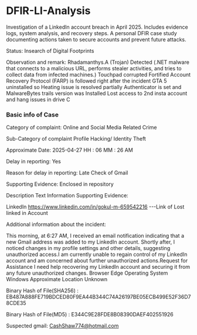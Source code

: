 # DFIR-LI-Analysis
Investigation of a LinkedIn account breach in April 2025. Includes evidence logs, system analysis, and recovery steps. A personal DFIR case study documenting actions taken to secure accounts and prevent future attacks.


Status: Insearch of Digital Footprints

Observation and remark:
Rhadamanthys.A  (Trojan) Detected  (.NET malware that connects to a malicious URL, performs stealer activities, and tries to collect data from infected machines.)
Touchpad corrupted 
Fortified Account Recovery Protocol (FARP) is followed right after the incident 
GTA 5 uninstalled so Heating issue is resolved partially
Authenticator is set and MalwareBytes trails version was Installed
Lost access to 2nd insta account and hang issues in drive C 
### Basic info of Case

Category of complaint:  Online and Social Media Related Crime

Sub-Category of complaint Profile Hacking/ Identity Theft

Approximate Date: 2025-04-27 HH : 06 MM : 26 AM

Delay in reporting: Yes

Reason for delay in reporting: Late Check of Gmail

Supporting Evidence: Enclosed in repository

Description Text Information Supporting Evidence:

LinkedIn https://www.linkedin.com/in/gokul-m-659542216     ---Link of Lost linked in Account


Additional information about the incident:

This morning, at 6:27 AM, I received an email notification indicating that a
new Gmail address was added to my LinkedIn account. Shortly after, I
noticed changes in my profile settings and other details, suggesting
unauthorized access.I am currently unable to regain control of my LinkedIn
account and am concerned about further unauthorized actions.Request for
Assistance I need help recovering my LinkedIn account and
securing it from any future unauthorized changes.
Browser Edge
Operating System Windows
Approximate Location Unknown

Binary Hash of File(SHA256) : EB487A888FE719BDCED80F9EA44B344C74A26197BE05ECB499E52F36D78CDE35

Binary Hash of File(MD5) : E344C9E28FDE8B08390DAEF402551926

Suspected gmail: CashShaw774@hotmail.com
